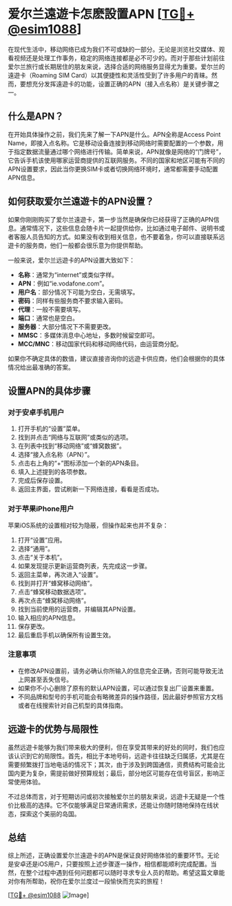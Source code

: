 # 爱尔兰遠遊卡怎麽設置APN [[TG💪+ @esim1088](https://t.me/s/esim1088)]

在现代生活中，移动网络已成为我们不可或缺的一部分。无论是浏览社交媒体、观看视频还是处理工作事务，稳定的网络连接都是必不可少的。而对于那些计划前往爱尔兰旅行或长期居住的朋友来说，选择合适的网络服务显得尤为重要。爱尔兰的遠遊卡（Roaming SIM Card）以其便捷性和灵活性受到了许多用户的青睐。然而，要想充分发挥遠遊卡的功能，设置正确的APN（接入点名称）是关键步骤之一。

## 什么是APN？

在开始具体操作之前，我们先来了解一下APN是什么。APN全称是Access Point Name，即接入点名称。它是移动设备连接到移动网络时需要配置的一个参数，用于指定数据流量通过哪个网络进行传输。简单来说，APN就像是网络的“门牌号”，它告诉手机该使用哪家运营商提供的互联网服务。不同的国家和地区可能有不同的APN设置要求，因此当你更换SIM卡或者切换网络环境时，通常都需要手动配置APN信息。

## 如何获取爱尔兰遠遊卡的APN设置？

如果你刚刚购买了爱尔兰遠遊卡，第一步当然是确保你已经获得了正确的APN信息。通常情况下，这些信息会随卡片一起提供给你，比如通过电子邮件、说明书或者客服人员告知的方式。如果没有收到相关信息，也不要着急，你可以直接联系远遊卡的服务商，他们一般都会很乐意为你提供帮助。

一般来说，爱尔兰远遊卡的APN设置大致如下：
- **名称**：通常为“internet”或类似字样。
- **APN**：例如“ie.vodafone.com”。
- **用户名**：部分情况下可能为空白，无需填写。
- **密码**：同样有些服务商不要求输入密码。
- **代理**：一般不需要填写。
- **端口**：通常也是空白。
- **服务器**：大部分情况下不需要更改。
- **MMSC**：多媒体消息中心地址，多数时候留空即可。
- **MCC/MNC**：移动国家代码和移动网络代码，由运营商分配。

如果你不确定具体的数值，建议直接咨询你的远遊卡供应商，他们会根据你的具体情况给出最准确的答案。

## 设置APN的具体步骤

### 对于安卓手机用户

1. 打开手机的“设置”菜单。
2. 找到并点击“网络与互联网”或类似的选项。
3. 在列表中找到“移动网络”或“蜂窝数据”。
4. 选择“接入点名称（APN）”。
5. 点击右上角的“+”图标添加一个新的APN条目。
6. 填入上述提到的各项参数。
7. 完成后保存设置。
8. 返回主界面，尝试刷新一下网络连接，看看是否成功。

### 对于苹果iPhone用户

苹果iOS系统的设置相对较为隐蔽，但操作起来也并不复杂：

1. 打开“设置”应用。
2. 选择“通用”。
3. 点击“关于本机”。
4. 如果发现提示更新运营商列表，先完成这一步骤。
5. 返回主菜单，再次进入“设置”。
6. 找到并打开“蜂窝移动网络”。
7. 点击“蜂窝移动数据选项”。
8. 再次点击“蜂窝移动网络”。
9. 找到当前使用的运营商，并编辑其APN设置。
10. 输入相应的APN信息。
11. 保存更改。
12. 最后重启手机以确保所有设置生效。

### 注意事项

- 在修改APN设置前，请务必确认你所输入的信息完全正确，否则可能导致无法上网甚至丢失信号。
- 如果你不小心删除了原有的默认APN设置，可以通过恢复出厂设置来重置。
- 不同品牌和型号的手机可能会有略微差异的操作路径，因此最好参照官方文档或者在线搜索针对自己机型的具体指南。

## 远遊卡的优势与局限性

虽然远遊卡能够为我们带来极大的便利，但在享受其带来的好处的同时，我们也应该认识到它的局限性。首先，相比于本地号码，远遊卡往往缺乏归属感，尤其是在需要频繁拨打当地电话的情况下；其次，由于涉及到跨国通信，资费结构可能会比国内更为复杂，需提前做好预算规划；最后，部分地区可能存在信号盲区，影响正常使用体验。

不过总体而言，对于短期访问或初次接触爱尔兰的朋友来说，远遊卡无疑是一个性价比极高的选择。它不仅能够满足日常通讯需求，还能让你随时随地保持在线状态，探索这个美丽的岛国。

## 总结

综上所述，正确设置爱尔兰遠遊卡的APN是保证良好网络体验的重要环节。无论是安卓还是iOS用户，只要按照上述步骤逐一操作，相信都能顺利完成配置。当然，在整个过程中遇到任何问题都可以随时寻求专业人员的帮助。希望这篇文章能对你有所帮助，祝你在爱尔兰度过一段愉快而充实的旅程！

[[TG💪+ @esim1088](https://t.me/s/esim1088) ![Image](https://i.postimg.cc/4NQfJmqS/Snipaste-2025-05-13-00-14-12.png)]